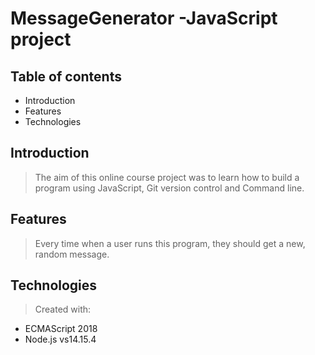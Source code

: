 # MessageGenerator -JavaScript project
 
 ## Table of contents
 * Introduction
 * Features
 * Technologies 

 ## Introduction 
 > The aim of this online course project was to learn how to build a program using JavaScript, Git version control and Command line.

## Features
> Every time when a user runs this program, they should get a new, random message. 
 
 ## Technologies
> Created with:
* ECMAScript 2018
* Node.js vs14.15.4


